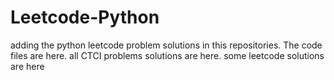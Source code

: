 # Leetcode-Python
adding the python leetcode problem solutions in this repositories. 
The code files are here.
all CTCI problems solutions are here.
some leetcode solutions are here





























































































































































































































































































































































































